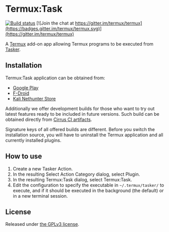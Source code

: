 # Termux:Task

[![Build status](https://api.cirrus-ci.com/github/termux/termux-tasker.svg?branch=master)](https://cirrus-ci.com/termux/termux-tasker)
[![Join the chat at https://gitter.im/termux/termux](https://badges.gitter.im/termux/termux.svg)](https://gitter.im/termux/termux)

A [Termux](https://termux.com) add-on app allowing Termux programs to be executed
from [Tasker](https://tasker.dinglisch.net/).

## Installation

Termux:Task application can be obtained from:

- [Google Play](https://play.google.com/store/apps/details?id=com.termux.tasker)
- [F-Droid](https://f-droid.org/en/packages/com.termux.tasker/)
- [Kali Nethunter Store](https://store.nethunter.com/en/packages/com.termux.tasker/)

Additionally we offer development builds for those who want to try out latest
features ready to be included in future versions. Such build can be obtained
directly from [Cirrus CI artifacts](https://api.cirrus-ci.com/v1/artifact/github/termux/termux-tasker/debug-build/output/app/build/outputs/apk/debug/app-debug.apk).

Signature keys of all offered builds are different. Before you switch the
installation source, you will have to uninstall the Termux application and
all currently installed plugins.

## How to use

1. Create a new Tasker Action.
2. In the resulting Select Action Category dialog, select Plugin.
3. In the resulting Termux:Task dialog, select Termux:Task.
4. Edit the configuration to specify the executable in `~/.termux/tasker/` to
   execute, and if it should be executed in the background (the default) or in a
   new terminal session.

## License

Released under [the GPLv3 license](https://www.gnu.org/licenses/gpl.html).
